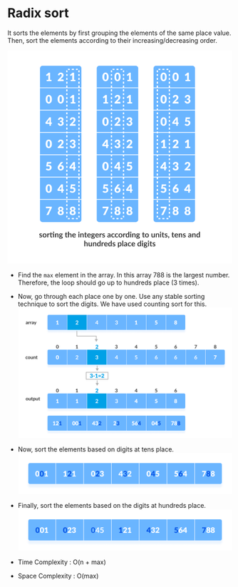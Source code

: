# Radix sort

It sorts the elements by first grouping the elements of the same place value. Then, sort the elements according to their increasing/decreasing order.

![Image](../../_asset_/Radix-sort-0.png)

- Find the `max` element in the array. In this array 788 is the largest number. Therefore, the loop should go up to hundreds place (3 times).

- Now, go through each place one by one. Use any stable sorting technique to sort the digits. We have used counting sort for this.
  ![Image](../../_asset_/Radix-sort-1.png)

- Now, sort the elements based on digits at tens place.
  ![Image](../../_asset_/Radix-sort-2.png)

- Finally, sort the elements based on the digits at hundreds place.
  ![Image](../../_asset_/Radix-sort-3.png)

- Time Complexity : O(n + max)

- Space Complexity : O(max)
